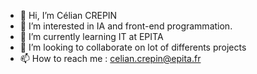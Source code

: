 - 👋 Hi, I’m Célian CREPIN
- 👀 I’m interested in IA and front-end programmation.
- 🌱 I’m currently learning IT at EPITA
- 💞️ I’m looking to collaborate on lot of differents projects
- 📫 How to reach me : celian.crepin@epita.fr

<!---
Cryoclass/Cryoclass is a ✨ special ✨ repository because its `README.md` (this file) appears on your GitHub profile.
You can click the Preview link to take a look at your changes.
--->

